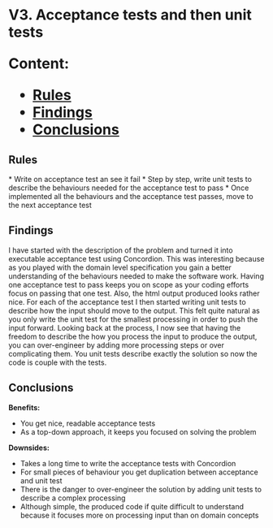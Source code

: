 <h1> V3. Acceptance tests and then unit tests

Content:
*   [Rules](#rules)
*   [Findings](#findings)
*   [Conclusions](#conclusions)

<h2>Rules</h2>
*   Write on acceptance test an see it fail
*   Step by step, write unit tests to describe the behaviours needed for the acceptance test to pass
*   Once implemented all the behaviours and the acceptance test passes, move to the next acceptance test

<h2>Findings</h2>

 I have started with the description of the problem and turned it into executable acceptance test using Concordion. This was interesting because as you played with the domain level specification you gain a better understanding of the behaviours needed to make the software work.
 Having one acceptance test to pass keeps you on scope as your coding efforts focus on passing that one test. Also, the html output produced looks rather nice.
 For each of the acceptance test I then started writing unit tests to describe how the input should move to the output. This felt quite natural as you only write the unit test for the smallest processing in order to push the input forward.
 Looking back at the process, I now see that having the freedom to describe the how you process the input to produce the output, you can over-engineer by adding more processing steps or over complicating them.
 You unit tests describe exactly the solution so now the code is couple with the tests.

<h2>Conclusions</h2>

**Benefits:**
* You get nice, readable acceptance tests
* As a top-down approach, it keeps you focused on solving the problem

**Downsides:**
* Takes a long time to write the acceptance tests with Concordion
* For small pieces of behaviour you get duplication between acceptance and unit test
* There is the danger to over-engineer the solution by adding unit tests to describe a complex processing
* Although simple, the produced code if quite difficult to understand because it focuses more on processing input than on domain concepts
